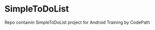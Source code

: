 SimpleToDoList
==============

Repo containin SimpleToDoList project for Android Training by CodePath
